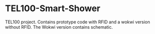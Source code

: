 # TEL100-Smart-Shower
TEL100 project. Contains prototype code with RFID and a wokwi version without RFID. The Wokwi version contains schematic.
